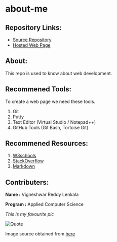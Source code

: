 # about-me

## Repository Links:

* [Source Repository](https://github.com/vigneshwar6666/about-me)
* [Hosted Web Page](https://vigneshwar6666.github.io/about-me/)


## About:

This repo is used to know about web development.

## Recommened Tools:

To create a web page we need these tools.
1. Git
1. Putty
1. Text Editor (Virtual Studio / Notepad++)
1. GitHub Tools (Git Bash, Tortoise Git)

## Recommened Resources:

1. [W3schools](https://www.w3schools.com/whatis/)
2. [StackOverflow](https://stackoverflow.com/questions/tagged/git)
3. [Markdown](https://guides.github.com/features/mastering-markdown/)

## Contributers:

**Name :** Vigneshwar Reddy Lenkala

**Program :** Applied Computer Science

*This is my favourite pic*

![Quote](https://quotefancy.com/media/wallpaper/3840x2160/29274-Anonymous-Quote-When-you-feel-like-quitting-think-about-why-you.jpg)

Image source obtained from [here](https://www.google.com/url?sa=i&url=https%3A%2F%2Fquotefancy.com%2Fquote%2F757174%2FAnonymous-When-you-feel-like-quitting-think-about-why-you-started&psig=AOvVaw3uHv1LKAILilpp6Te51Qpb&ust=1580537639639000&source=images&cd=vfe&ved=0CAMQjB1qFwoTCKjshduXrecCFQAAAAAdAAAAABAD)


